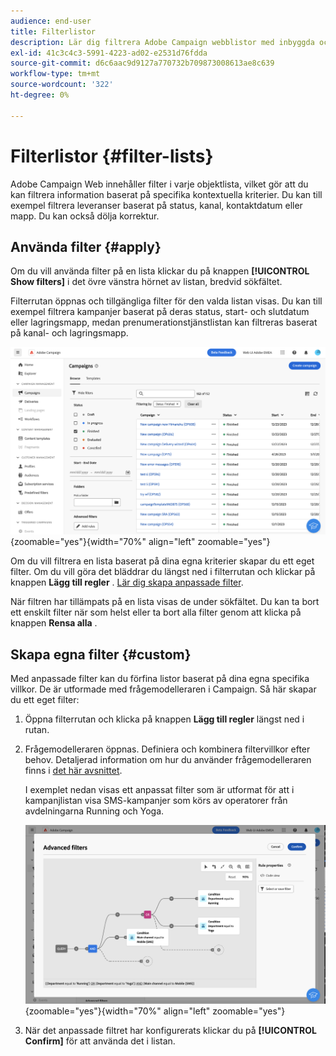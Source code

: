 ```yaml
---
audience: end-user
title: Filterlistor
description: Lär dig filtrera Adobe Campaign webblistor med inbyggda och anpassade filter.
exl-id: 41c3c4c3-5991-4223-ad02-e2531d76fdda
source-git-commit: d6c6aac9d9127a770732b709873008613ae8c639
workflow-type: tm+mt
source-wordcount: '322'
ht-degree: 0%

---
```


# Filterlistor {#filter-lists}

Adobe Campaign Web innehåller filter i varje objektlista, vilket gör att du kan filtrera information baserat på specifika kontextuella kriterier. Du kan till exempel filtrera leveranser baserat på status, kanal, kontaktdatum eller mapp. Du kan också dölja korrektur.

## Använda filter {#apply}

Om du vill använda filter på en lista klickar du på knappen **[!UICONTROL Show filters]** i det övre vänstra hörnet av listan, bredvid sökfältet.

Filterrutan öppnas och tillgängliga filter för den valda listan visas. Du kan till exempel filtrera kampanjer baserat på deras status, start- och slutdatum eller lagringsmapp, medan prenumerationstjänstlistan kan filtreras baserat på kanal- och lagringsmapp.

![Filterpanelen visar tillgängliga filter för listor](assets/filters-pane.png){zoomable="yes"}{width="70%" align="left" zoomable="yes"}

Om du vill filtrera en lista baserat på dina egna kriterier skapar du ett eget filter. Om du vill göra det bläddrar du längst ned i filterrutan och klickar på knappen **Lägg till regler** . [Lär dig skapa anpassade filter](#custom).

När filtren har tillämpats på en lista visas de under sökfältet. Du kan ta bort ett enskilt filter när som helst eller ta bort alla filter genom att klicka på knappen **Rensa alla** .

## Skapa egna filter {#custom}

Med anpassade filter kan du förfina listor baserat på dina egna specifika villkor. De är utformade med frågemodelleraren i Campaign. Så här skapar du ett eget filter:

1. Öppna filterrutan och klicka på knappen **Lägg till regler** längst ned i rutan.

1. Frågemodelleraren öppnas. Definiera och kombinera filtervillkor efter behov. Detaljerad information om hur du använder frågemodelleraren finns i [det här avsnittet](../query/query-modeler-overview.md).

   I exemplet nedan visas ett anpassat filter som är utformat för att i kampanjlistan visa SMS-kampanjer som körs av operatorer från avdelningarna Running och Yoga.

   ![Exempel på anpassade filter som visar SMS-kampanjer filtrerade efter avdelning](assets/filters-sample.png){zoomable="yes"}{width="70%" align="left" zoomable="yes"}

1. När det anpassade filtret har konfigurerats klickar du på **[!UICONTROL Confirm]** för att använda det i listan.